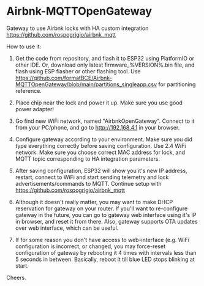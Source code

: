 # Airbnk-MQTTOpenGateway
Gateway to use Airbnk locks with HA custom integration https://github.com/rospogrigio/airbnk_mqtt

How to use it:

1. Get the code from repository, and flash it to ESP32 using PlatformIO or other IDE.
Or, download only latest firmware_%VERSION%.bin file, and flash using ESP flasher or other flashing tool.
Use https://github.com/formatBCE/Airbnk-MQTTOpenGateway/blob/main/partitions_singleapp.csv for partitioning reference.

2. Place chip near the lock and power it up. Make sure you use good power adapter!

3. Go find new WiFi network, named "AirbnkOpenGateway".
Connect to it from your PC/phone, and go to http://192.168.4.1 in your browser.

4. Configure gateway according to your environment.
Make sure you did type everything correctly before saving configuration.
Use 2.4 WiFi network.
Make sure you choose correct MAC address for lock, and MQTT topic corresponding to HA integration parameters.

5. After saving configuration, ESP32 will show you it's new IP address, restart, connect to WiFi and start sending telemetry and lock advertisements/commands to MQTT.
Continue setup with https://github.com/rospogrigio/airbnk_mqtt

6. Although it doesn't really matter, you may want to make DHCP reservation for gateway on your router.
If you'll want to re-configure gateway in the future, you can go to gateway web interface using it's IP in browser, and reset it from there.
Also, gateway supports OTA updates over web interface, which can be useful.

7. If for some reason you don't have access to web-interface (e.g. WiFi configuration is incorrect, or changed, you may force-reset configuration of gateway by rebooting it 4 times with intervals less than 5 seconds in between.
Basically, reboot it till blue LED stops blinking at start.

Cheers.
